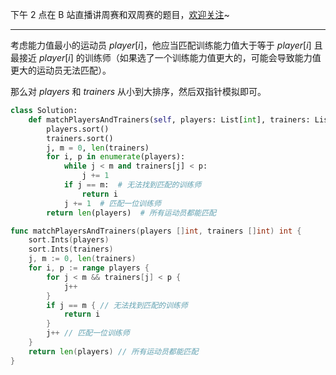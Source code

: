 下午 2 点在 B 站直播讲周赛和双周赛的题目，[欢迎关注](https://space.bilibili.com/206214/dynamic)~

---

考虑能力值最小的运动员 $\textit{player}[i]$，他应当匹配训练能力值大于等于 $\textit{player}[i]$ 且最接近 $\textit{player}[i]$ 的训练师（如果选了一个训练能力值更大的，可能会导致能力值更大的运动员无法匹配）。

那么对 $\textit{players}$ 和 $\textit{trainers}$ 从小到大排序，然后双指针模拟即可。

```py [sol1-Python3]
class Solution:
    def matchPlayersAndTrainers(self, players: List[int], trainers: List[int]) -> int:
        players.sort()
        trainers.sort()
        j, m = 0, len(trainers)
        for i, p in enumerate(players):
            while j < m and trainers[j] < p:
                j += 1
            if j == m:  # 无法找到匹配的训练师
                return i
            j += 1  # 匹配一位训练师
        return len(players)  # 所有运动员都能匹配
```

```go [sol1-Go]
func matchPlayersAndTrainers(players []int, trainers []int) int {
	sort.Ints(players)
	sort.Ints(trainers)
	j, m := 0, len(trainers)
	for i, p := range players {
		for j < m && trainers[j] < p {
			j++
		}
		if j == m { // 无法找到匹配的训练师
			return i
		}
		j++ // 匹配一位训练师
	}
	return len(players) // 所有运动员都能匹配
}
```
